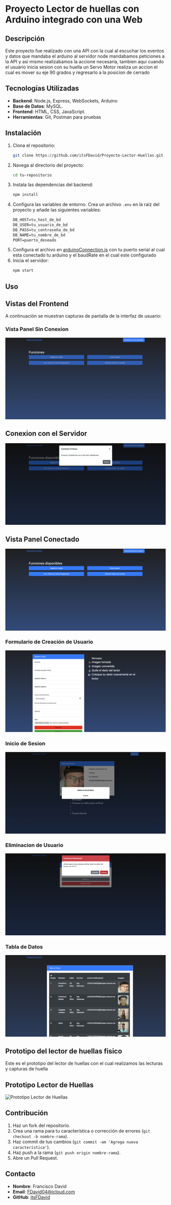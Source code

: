 # Proyecto Lector de huellas con Arduino integrado con una Web

## Descripción

Este proyecto fue realizado con una API con la cual al escuchar los eventos y datos que mandaba el arduino al servidor node mandabamos peticiones a la API y asi mismo realizabamos la accione necesaria, tambien aqui cuando el usuario inicia sesion con su huella un Servo Motor realiza un accion el cual es mover su eje 90 grados y regresarlo a la posicion de cerrado

## Tecnologías Utilizadas

- **Backend**: Node.js, Express, WebSockets, Arduino
- **Base de Datos**: MySQL.
- **Frontend**: HTML, CSS, JavaScript.
- **Herramientas**: Git, Postman para pruebas

## Instalación

1. Clona el repositorio:
    ```bash
    git clone https://github.com/itsFDavid/Proyecto-Lector-Huellas.git
    ```
2. Navega al directorio del proyecto:
    ```bash
    cd tu-repositorio
    ```
3. Instala las dependencias del backend:
    ```bash
    npm install
    ```
4. Configura las variables de entorno. Crea un archivo `.env` en la raíz del proyecto y añade las siguientes variables:
    ```env
    DB_HOST=tu_host_de_bd
    DB_USER=tu_usuario_de_bd
    DB_PASS=tu_contraseña_de_bd
    DB_NAME=tu_nombre_de_bd
    PORT=puerto_deseado
    ```
5. Configura el archivo en [arduinoConnection.js](Proyecto-lector-huella/utils/arduinoConnection.js) con tu puerto serial al cual esta conectado tu arduino y el baudRate en el cual este configurado
6. Inicia el servidor:
    ```bash
    npm start
    ```

## Uso

## Vistas del Frontend

A continuación se muestran capturas de pantalla de la interfaz de usuario:

### Vista Panel Sin Conexion
![Panel Sin Conexion](imgProject/panelOff.png)

## Conexion con el Servidor 
![Conexion con el Servidor](imgProject/connectServer.png)

## Vista Panel Conectado
![Panel Con Conexion](imgProject/panelOn.png)


### Formulario de Creación de Usuario
![Formulario de Creación de un Usuario](imgProject/formSignUp.png)

### Inicio de Sesion
![Inicio de Sesion](imgProject/signIn.png)

### Eliminacion de Usuario
![ELiminacion de Usuario](imgProject/deledeUser.png)

### Tabla de Datos
![Tabla de datos](imgProject/allData.png)

## Prototipo del lector de huellas fisico
Este es el prototipo del lector de huellas con el cual realizamos las lecturas y capturas de huella

## Prototipo Lector de Huellas
![Prototipo Lector de Huellas](imgProject/prototype.png)


## Contribución

1. Haz un fork del repositorio.
2. Crea una rama para tu característica o corrección de errores (`git checkout -b nombre-rama`).
3. Haz commit de tus cambios (`git commit -am 'Agrega nueva característica'`).
4. Haz push a la rama (`git push origin nombre-rama`).
5. Abre un Pull Request.


## Contacto

- **Nombre**: Francisco David
- **Email**: FDavid04@icloud.com
- **GitHub**: [itsFDavid](https://github.com/itsFDavid)

